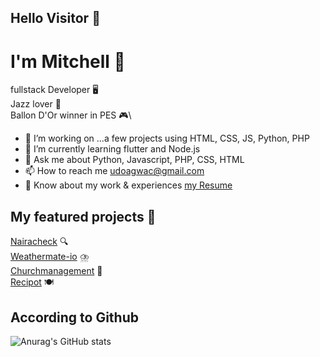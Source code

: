 ## Hello Visitor 👋

# I'm Mitchell 🎴

fullstack Developer 🖥️\
Jazz lover 🎸\
Ballon D'Or winner in PES 🎮\

*  🔭 I’m working on ...a few projects using HTML, CSS, JS, Python, PHP
*  🌱 I’m currently learning flutter and Node.js
*  💬 Ask me about  Python, Javascript, PHP, CSS, HTML
*  📫 How to reach me  udoagwac@gmail.com
*  📄 Know about my work & experiences [my Resume](https://docs.google.com/document/d/1nvkCjo8hFv_o3N7SxoM2S1_6tysmHPrI62MlScCOTN0/edit?usp=sharing)

## My featured projects 🚀
[Nairacheck](https://www.nairacheck.com) 🔍\
[Weathermate-io](https://github.com/CodeTemplar99/weathermate) ⛈️\
[Churchmanagement](https://github.com/CodeTemplar99/DBM) 📝\
[Recipot](https://github.com/CodeTemplar99/Recipot) 🍽️


## According to Github
![Anurag's GitHub stats](https://github-readme-stats.vercel.app/api?username=CodeTemplar99&theme=onedark&show_icons=true&theme=radical)

